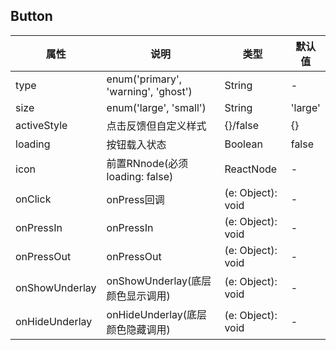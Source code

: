 ## Button
属性 | 说明 | 类型 | 默认值
--- | --- | --- | ---
type | enum('primary', 'warning', 'ghost') | String | -
size | enum('large', 'small') | String | 'large'
activeStyle | 点击反馈但自定义样式 | {}/false | {}
loading | 按钮载入状态 | Boolean | false
icon | 前置RNnode(必须loading: false) | ReactNode | -
onClick | onPress回调 | (e: Object): void | -
onPressIn | <TouchableHighlight /> onPressIn | (e: Object): void | -
onPressOut | <TouchableHighlight />  onPressOut | (e: Object): void | -
onShowUnderlay| <TouchableHighlight />  onShowUnderlay(底层颜色显示调用) | (e: Object): void | -
onHideUnderlay| <TouchableHighlight />  onHideUnderlay(底层颜色隐藏调用) | (e: Object): void | -
